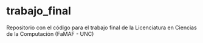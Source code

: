 # trabajo_final
Repositorio con el código para el trabajo final de la Licenciatura en Ciencias de la Computación (FaMAF - UNC)
